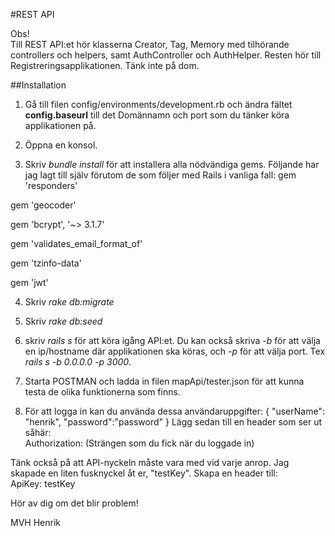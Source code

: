 #REST API

Obs! <br />
Till REST API:et hör klasserna Creator, Tag, Memory med tilhörande controllers och helpers, samt AuthController och AuthHelper. Resten 
hör till Registreringsapplikationen. Tänk inte på dom.

##Installation

1. Gå till filen config/environments/development.rb och ändra fältet **config.baseurl** 
till det Domännamn och port som du tänker köra applikationen på. 

2. Öppna en konsol.

3. Skriv *bundle install* för att installera alla nödvändiga gems. Följande har jag lagt till själv förutom de som följer med Rails i vanliga fall:
  gem 'responders'

  gem 'geocoder'

  gem 'bcrypt', '~> 3.1.7'

  gem 'validates_email_format_of'

  gem 'tzinfo-data'

  gem 'jwt'



4. Skriv *rake db:migrate*

5. Skriv *rake db:seed*

6. skriv *rails s* för att köra igång API:et. Du kan också skriva *-b* för att välja en ip/hostname där applikationen ska köras, och *-p* för att välja port. Tex *rails s -b 0.0.0.0 -p 3000*.

7. Starta POSTMAN och ladda in filen mapApi/tester.json för att kunna testa de olika funktionerna som finns.

8. För att logga in kan du använda dessa användaruppgifter:
{
  "userName": "henrik",
  "password":"password"
}
Lägg sedan till en header som ser ut såhär: <br/>
Authorization: (Strängen som du fick när du loggade in)


Tänk också på att API-nyckeln måste vara med vid varje anrop. Jag skapade en liten fusknyckel åt er, "testKey". Skapa en header till: <br/>
ApiKey: testKey


Hör av dig om det blir problem!

MVH Henrik

